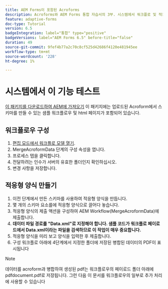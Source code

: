 ```yaml
---
title: AEM Forms이 포함된 Acroforms
description: Acroforms와 AEM Forms 통합 자습서의 3부. 시스템에서 워크플로 및 적응형 양식을 테스트합니다.
feature: adaptive-forms
doc-type: Tutorial
version: 6.5
badgeIntegration: label="통합" type="positive"
badgeVersions: label="AEM Forms 6.5" before-title="false"
duration: 49
source-git-commit: 9fef4b77a2c70c8cf525d42686f4120e481945ee
workflow-type: tm+mt
source-wordcount: '228'
ht-degree: 1%

---
```



# 시스템에서 이 기능 테스트

[이 패키지를 다운로드하여 AEM에 가져오기](assets/acro-form-aem-form.zip)
이 패키지에는 업로드된 Acroform에서 스키마를 만들 수 있는 샘플 워크플로우 및 html 페이지가 포함되어 있습니다.

## 워크플로우 구성

1. [편집 모드에서 워크플로 모델 열기](http://localhost:4502/editor.html/conf/global/settings/workflow/models/MergeAcroformData.html).
2. MergeAcroformData 단계의 구성 속성을 엽니다.
3. 프로세스 탭을 클릭합니다.
4. 전달하려는 인수가 서버의 유효한 폴더인지 확인하십시오.
5. 변경 사항을 저장합니다.

## 적응형 양식 만들기

1. 이전 단계에서 만든 스키마를 사용하여 적응형 양식을 만듭니다.
2. 몇 개의 스키마 요소를에 적응형 양식으로 끌어다 놓습니다.
3. 적응형 양식의 제출 액션을 구성하여 AEM Workflow(MergeAcroformData)에 제출합니다.
4. **데이터 파일 경로를 &quot;Data.xml&quot;로 지정해야 합니다. 샘플 코드가 워크플로 페이로드에서 Data.xml이라는 파일을 검색하므로 이 작업이 매우 중요합니다.**
5. 적응형 양식을 미리 보고 양식을 입력한 후 제출합니다.
6. 구성 워크플로 아래에 4단계에서 지정한 폴더에 저장된 병합된 데이터의 PDF이 표시됩니다

>[!NOTE]
>
>데이터를 acroform과 병합하여 생성된 pdf는 워크플로우의 페이로드 폴더 아래에 pdfdocument.pdf로 저장됩니다. 그런 다음 이 문서를 워크플로우의 일부로 추가 처리에 사용할 수 있습니다

